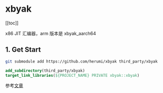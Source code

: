 # xbyak

[[toc]]

x86 JIT 汇编器，arm 版本是 xbyak_aarch64

## 1. Get Start

```sh
git submodule add https://github.com/herumi/xbyak third_party/xbyak
```

```cmake
add_subdirectory(third_party/xbyak)
target_link_libraries(${PROJECT_NAME} PRIVATE xbyak::xbyak)
```

参考[文章](https://zhuanlan.zhihu.com/p/688674975)
